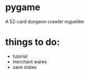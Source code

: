 # pygame
A 52-card dungeon crawler roguelike

# things to do:
- tutorial
- merchant wares
- save states
